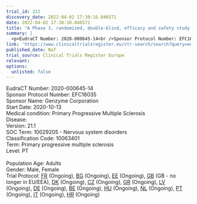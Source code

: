 ```yaml
---
trial_id: 322
discovery_date: 2022-04-02 17:30:16.046571
date: 2022-04-02 17:30:16.046571
title: "A Phase 3, randomized, double-blind, efficacy and safety study comparing SAR442168 to placebo in participants with primary progressive multiple sclerosis (PERSEUS)"
summary: |
  <p>EudraCT Number: 2020-000645-14<br />Sponsor Protocol Number: EFC16035<br />Sponsor Name: Genzyme Corporation<br />Start Date: 2020-10-13<br />Medical condition: Primary Progressive Multiple Sclerosis <br />Disease: <br />Version: 21.1<br />SOC Term: 10029205 - Nervous system disorders<br />Classification Code: 10063401<br />Term: Primary progressive multiple sclerosis<br />Level: PT<br /><br />Population Age: Adults<br />Gender: Male, Female<br />Trial Protocol: <a href="https://www.clinicaltrialsregister.eu/ctr-search/trial/2020-000645-14/FR">FR</a> (Ongoing), <a href="https://www.clinicaltrialsregister.eu/ctr-search/trial/2020-000645-14/BG">BG</a> (Ongoing), <a href="https://www.clinicaltrialsregister.eu/ctr-search/trial/2020-000645-14/EE">EE</a> (Ongoing), <a href="https://www.clinicaltrialsregister.eu/ctr-search/trial/2020-000645-14/GB">GB</a> (GB - no longer in EU/EEA), <a href="https://www.clinicaltrialsregister.eu/ctr-search/trial/2020-000645-14/DK">DK</a> (Ongoing), <a href="https://www.clinicaltrialsregister.eu/ctr-search/trial/2020-000645-14/CZ">CZ</a> (Ongoing), <a href="https://www.clinicaltrialsregister.eu/ctr-search/trial/2020-000645-14/GR">GR</a> (Ongoing), <a href="https://www.clinicaltrialsregister.eu/ctr-search/trial/2020-000645-14/LV">LV</a> (Ongoing), <a href="https://www.clinicaltrialsregister.eu/ctr-search/trial/2020-000645-14/DE">DE</a> (Ongoing), <a href="https://www.clinicaltrialsregister.eu/ctr-search/trial/2020-000645-14/BE">BE</a> (Ongoing), <a href="https://www.clinicaltrialsregister.eu/ctr-search/trial/2020-000645-14/HU">HU</a> (Ongoing), <a href="https://www.clinicaltrialsregister.eu/ctr-search/trial/2020-000645-14/NL">NL</a> (Ongoing), <a href="https://www.clinicaltrialsregister.eu/ctr-search/trial/2020-000645-14/PT">PT</a> (Ongoing), <a href="https://www.clinicaltrialsregister.eu/ctr-search/trial/2020-000645-14/IT">IT</a> (Ongoing), <a href="https://www.clinicaltrialsregister.eu/ctr-search/trial/2020-000645-14/HR">HR</a> (Ongoing)</p>
link: 'https://www.clinicaltrialsregister.eu/ctr-search/search?query=eudract_number:2020-000645-14'
published_date: NaT
trial_source: Clinical Trials Register Europe
relevant: 
options:
  unlisted: false
---
```

<p>EudraCT Number: 2020-000645-14<br />Sponsor Protocol Number: EFC16035<br />Sponsor Name: Genzyme Corporation<br />Start Date: 2020-10-13<br />Medical condition: Primary Progressive Multiple Sclerosis <br />Disease: <br />Version: 21.1<br />SOC Term: 10029205 - Nervous system disorders<br />Classification Code: 10063401<br />Term: Primary progressive multiple sclerosis<br />Level: PT<br /><br />Population Age: Adults<br />Gender: Male, Female<br />Trial Protocol: <a href="https://www.clinicaltrialsregister.eu/ctr-search/trial/2020-000645-14/FR">FR</a> (Ongoing), <a href="https://www.clinicaltrialsregister.eu/ctr-search/trial/2020-000645-14/BG">BG</a> (Ongoing), <a href="https://www.clinicaltrialsregister.eu/ctr-search/trial/2020-000645-14/EE">EE</a> (Ongoing), <a href="https://www.clinicaltrialsregister.eu/ctr-search/trial/2020-000645-14/GB">GB</a> (GB - no longer in EU/EEA), <a href="https://www.clinicaltrialsregister.eu/ctr-search/trial/2020-000645-14/DK">DK</a> (Ongoing), <a href="https://www.clinicaltrialsregister.eu/ctr-search/trial/2020-000645-14/CZ">CZ</a> (Ongoing), <a href="https://www.clinicaltrialsregister.eu/ctr-search/trial/2020-000645-14/GR">GR</a> (Ongoing), <a href="https://www.clinicaltrialsregister.eu/ctr-search/trial/2020-000645-14/LV">LV</a> (Ongoing), <a href="https://www.clinicaltrialsregister.eu/ctr-search/trial/2020-000645-14/DE">DE</a> (Ongoing), <a href="https://www.clinicaltrialsregister.eu/ctr-search/trial/2020-000645-14/BE">BE</a> (Ongoing), <a href="https://www.clinicaltrialsregister.eu/ctr-search/trial/2020-000645-14/HU">HU</a> (Ongoing), <a href="https://www.clinicaltrialsregister.eu/ctr-search/trial/2020-000645-14/NL">NL</a> (Ongoing), <a href="https://www.clinicaltrialsregister.eu/ctr-search/trial/2020-000645-14/PT">PT</a> (Ongoing), <a href="https://www.clinicaltrialsregister.eu/ctr-search/trial/2020-000645-14/IT">IT</a> (Ongoing), <a href="https://www.clinicaltrialsregister.eu/ctr-search/trial/2020-000645-14/HR">HR</a> (Ongoing)</p>